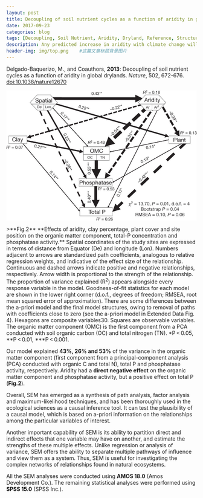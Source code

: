 ```yaml
---
layout: post
title: Decoupling of soil nutrient cycles as a function of aridity in global drylands
date: 2017-09-23
categories: blog
tags: [Decoupling, Soil Nutrient, Aridity, Dryland, Reference, Structural Equation Modeling, SEM model]
description: Any predicted increase in aridity with climate change will probably reduce the concentrations of N and C in global drylands, but increase that of P.
header-img: img/top.png    #这篇文章标题背景图片
---
```


Delgado-Baquerizo, M., and Coauthors, **2013**: Decoupling of soil nutrient cycles as a function of aridity in global drylands. *Nature*, 502, 672-676. [doi:10.1038/nature12670](http://dx.doi.org/10.1038/nature12670)

<center>
    <p><img src="/img/nature12670-f2.jpg" align="center"></p>
</center>
>**Fig.2** **Effects of aridity, clay percentage, plant cover and site position on the organic matter component, total-P concentration and phosphatase activity.** Spatial coordinates of the study sites are expressed in terms of distance from Equator (De) and longitude (Lon). Numbers adjacent to arrows are standardized path coefficients, analogous to relative regression weights, and indicative of the effect size of the relationship. Continuous and dashed arrows indicate positive and negative relationships, respectively. Arrow width is proportional to the strength of the relationship. The proportion of variance explained (R<sup>2</sup>) appears alongside every response variable in the model. Goodness-of-fit statistics for each model are shown in the lower right corner (d.o.f., degrees of freedom; RMSEA, root mean squared error of approximation). There are some differences between the a-priori model and the final model structures, owing to removal of paths with coefficients close to zero (see the a-priori model in Extended Data Fig. 4). Hexagons are composite variables30. Squares are observable variables. The organic matter component (OMC) is the first component from a PCA conducted with soil organic carbon (OC) and total nitrogen (TN). *P < 0.05, **P < 0.01, ***P < 0.001.

Our model explained **43%, 26% and 53%** of the variance in the organic matter component (first component from a principal-component analysis (PCA) conducted with organic C and total N), total P and phosphatase activity, respectively. Aridity had a **direct negative effect** on the organic matter component and phosphatase activity, but a positive effect on total P (**Fig.2**).

Overall, SEM has emerged as a synthesis of path analysis, factor analysis and maximum-likelihood techniques, and has been thoroughly used in the ecological sciences as a causal inference tool. It can test the plausibility of a causal model, which is based on a-priori information on the relationships among the particular variables of interest.

Another important capability of SEM is its ability to partition direct and indirect effects that one variable may have on another, and estimate the strengths of these multiple effects. Unlike regression or analysis of variance, SEM offers the ability to separate multiple pathways of influence and view them as a system. Thus, SEM is useful for investigating the complex networks of relationships found in natural ecosystems.

All the SEM analyses were conducted using **AMOS 18.0** (Amos Development Co.). The remaining statistical analyses were performed using **SPSS 15.0** (SPSS Inc.).